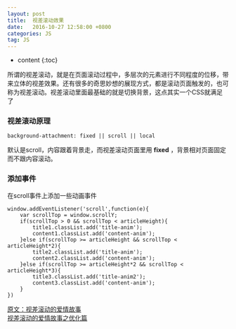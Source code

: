 ```yaml
---
layout: post
title:  视差滚动效果
date:   2016-10-27 12:58:00 +0800
categories: JS
tag: JS
---
```


* content
{:toc}



所谓的视差滚动，就是在页面滚动过程中，多层次的元素进行不同程度的位移，带来立体的视差效果。还有很多的奇思妙想的展现方式，都是滚动页面触发的，也可称为视差滚动。视差滚动里面最基础的就是切换背景，这点其实一个CSS就满足了  

### 视差滚动原理

	background-attachment: fixed || scroll || local

默认是scroll，内容跟着背景走，而视差滚动页面里用 **fixed** ，背景相对页面固定而不跟内容滚动。  

### 添加事件

在scroll事件上添加一些动画事件  

	window.addEventListener('scroll',function(e){
        var scrollTop = window.scrollY;
        if(scrollTop > 0 && scrollTop < articleHeight){
            title1.classList.add('title-anim');
            content1.classList.add('content-anim');
        }else if(scrollTop >= articleHeight && scrollTop < articleHeight*2){
            title2.classList.add('title-anim');
            content2.classList.add('content-anim');
        }else if(scrollTop >= articleHeight*2 && scrollTop < articleHeight*3){
            title3.classList.add('title-anim2');
            content3.classList.add('content-anim');
        }
    })

[原文：视差滚动的爱情故事](http://www.alloyteam.com/2014/01/parallax-scrolling-love-story/)  
[视差滚动的爱情故事之优化篇](http://www.alloyteam.com/2014/02/optimized-articles-of-parallax-scrolling-love-story/)